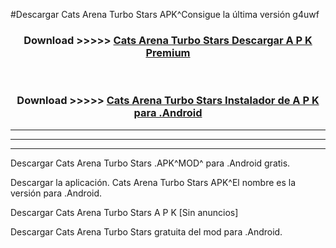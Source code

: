 #Descargar Cats Arena Turbo Stars  APK^Consigue la última versión g4uwf



<div align="center">
<h3>Download >>>>> <a href="https://es-sites.web.app/?es= Cats Arena Turbo Stars ">Cats Arena Turbo Stars  Descargar A P K Premium</a></h3><br>

<h3>Download >>>>> <a href="https://es-sites.web.app/?es= Cats Arena Turbo Stars ">Cats Arena Turbo Stars  Instalador de A P K para .Android</a></h3>
</div>


----------------------------------------------------------

----------------------------------------------------------

----------------------------------------------------------

Descargar Cats Arena Turbo Stars  .APK^MOD^ para .Android gratis.

Descargar la aplicación. Cats Arena Turbo Stars  APK^El nombre es la versión para .Android.

Descargar Cats Arena Turbo Stars  A P K [Sin anuncios]

Descargar Cats Arena Turbo Stars  gratuita del mod para .Android.